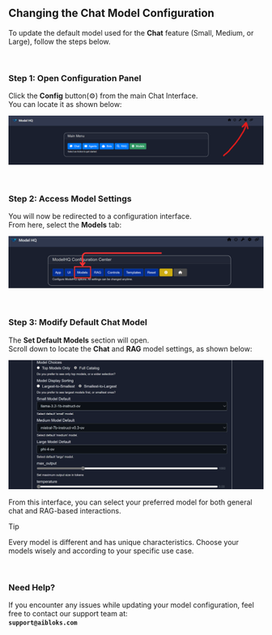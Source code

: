 ## Changing the Chat Model Configuration
To update the default model used for the **Chat** feature (Small, Medium, or Large), follow the steps below.

&nbsp;

### Step 1: Open Configuration Panel
Click the **Config** button(⚙️) from the main Chat Interface.  
You can locate it as shown below:

![config](chat/modelConfig.png)

&nbsp;

### Step 2: Access Model Settings
You will now be redirected to a configuration interface.  
From here, select the **Models** tab:

![config](chat/selectModesl.png)

&nbsp;

### Step 3: Modify Default Chat Model
The **Set Default Models** section will open.  
Scroll down to locate the **Chat** and **RAG** model settings, as shown below:

![config](chat/changeModels.png)

From this interface, you can select your preferred model for both general chat and RAG-based interactions.

> [!TIP]  
> Every model is different and has unique characteristics. Choose your models wisely and according to your specific use case.


&nbsp;

### Need Help?
If you encounter any issues while updating your model configuration, feel free to contact our support team at:  
**`support@aibloks.com`**
